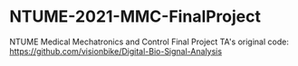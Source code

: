 # NTUME-2021-MMC-FinalProject
NTUME Medical Mechatronics and Control Final Project
TA's original code: https://github.com/visionbike/Digital-Bio-Signal-Analysis
